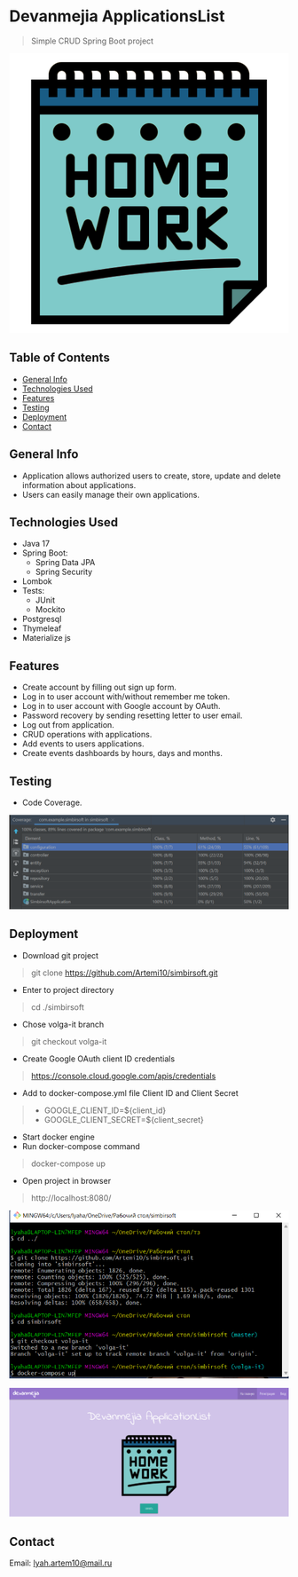 # Devanmejia ApplicationsList
>Simple CRUD Spring Boot project

![Logo](src/main/resources/static/images/logo.png "Project Logo")

## Table of Contents
* [General Info](#general-info)
* [Technologies Used](#technologies-used)
* [Features](#features)
* [Testing](#testing)
* [Deployment](#deployment)
* [Contact](#contact)

## General Info
- Application allows authorized users to create, store, update and delete information about applications.
- Users can easily manage their own applications.

## Technologies Used
- Java 17
- Spring Boot:
    * Spring Data JPA
    * Spring Security
- Lombok
- Tests:
    * JUnit
    * Mockito
- Postgresql
- Thymeleaf
- Materialize js

## Features
- Create account by filling out sign up form.
- Log in to user account with/without remember me token.
- Log in to user account with Google account by OAuth.
- Password recovery by sending resetting letter to user email.
- Log out from application.
- CRUD operations with applications.
- Add events to users applications.
- Create events dashboards by hours, days and months.

## Testing
- Code Coverage.

![CodeCoverage](screenshots/coverage.png "Code coverage")


## Deployment
- Download git project
> git clone https://github.com/Artemi10/simbirsoft.git
- Enter to project directory
> cd ./simbirsoft
- Chose volga-it branch
> git checkout volga-it
- Create Google OAuth client ID credentials
> https://console.cloud.google.com/apis/credentials
- Add to docker-compose.yml file Client ID and Client Secret
> - GOOGLE_CLIENT_ID=${client_id}
> - GOOGLE_CLIENT_SECRET=${client_secret}
- Start docker engine
- Run docker-compose command
> docker-compose up
- Open project in browser
> http://localhost:8080/

![Deployment commands](screenshots/commands.png "Deployment commands")

![Deployment app](screenshots/app.png "Deployment app")

## Contact
Email: lyah.artem10@mail.ru
